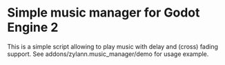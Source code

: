Simple music manager for Godot Engine 2
========================================

This is a simple script allowing to play music with delay and (cross) fading support.
See addons/zylann.music_manager/demo for usage example.
